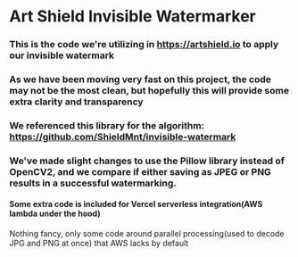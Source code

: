# Art Shield Invisible Watermarker

### This is the code we're utilizing in https://artshield.io to apply our invisible watermark
### As we have been moving very fast on this project, the code may not be the most clean, but hopefully this will provide some extra clarity and transparency

### We referenced this library for the algorithm: https://github.com/ShieldMnt/invisible-watermark
### We've made slight changes to use the Pillow library instead of OpenCV2, and we compare if either saving as JPEG or PNG results in a successful watermarking.

#### Some extra code is included for Vercel serverless integration(AWS lambda under the hood)
Nothing fancy, only some code around parallel processing(used to decode JPG and PNG at once) that AWS lacks by default
